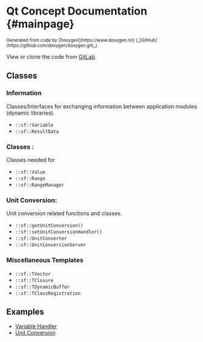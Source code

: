 # Qt Concept Documentation {#mainpage}

<small>
Generated from code by [Doxygen](https://www.doxygen.nl/) (_[GitHub](https://github.com/doxygen/doxygen.git)_).
</small>

View or clone the code from [GitLab](https://git.scanframe.com/shared).

## Classes

### Information

Classes/Interfaces for exchanging information between application modules (dynamic libraries).

* `::sf::Variable`
* `::sf::ResultData`

### Classes :

Classes needed for 

* `::sf::Value`
* `::sf::Range`
* `::sf::RangeManager`

### Unit Conversion:

Unit conversion related functions and classes.

* `::sf::getUnitConversion()`
* `::sf::setUnitConversionHandler()`
* `::sf::UnitConverter`
* `::sf::UnitConversionServer`

### Miscellaneous Templates

* `::sf::TVector`
* `::sf::TClosure`
* `::sf::TDynamicBuffer`
* `::sf::TClassRegistration`


## Examples

* [Variable Handler](sf-gii-Variable.html)
* [Unit Conversion](sf-gii-UnitConversionServer.html)


